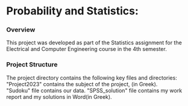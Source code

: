 # Probability and Statistics:

### Overview
This project was developed as part of the Statistics assignment for the Electrical and Computer Engineering course in the 4th semester. 



### Project Structure
The project directory contains the following key files and directories:     
"Project2023" contains the subject of the project, (in Greek).  
"Sudoku" file contains our data.
"SPSS_solution" file contains my work report and my solutions in Word(in Greek).
